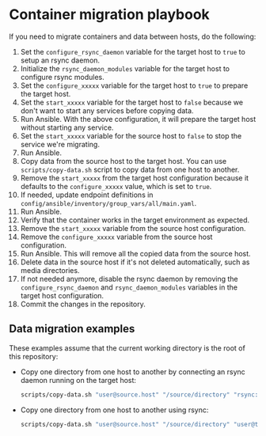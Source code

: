 # Container migration playbook

If you need to migrate containers and data between hosts, do the following:

1. Set the `configure_rsync_daemon` variable for the target host to `true` to
   setup an rsync daemon.
1. Initialize the `rsync_daemon_modules` variable for the target host to
   configure rsync modules.
1. Set the `configure_xxxxx` variable for the target host to `true` to prepare
   the target host.
1. Set the `start_xxxxx` variable for the target host to `false` because we
   don't want to start any services before copying data.
1. Run Ansible. With the above configuration, it will prepare the target host
   without starting any service.
1. Set the `start_xxxxx` variable for the source host to `false` to stop the
   service we're migrating.
1. Run Ansible.
1. Copy data from the source host to the target host. You can use
   `scripts/copy-data.sh` script to copy data from one host to another.
1. Remove the `start_xxxxx` from the target host configuration because it
   defaults to the `configure_xxxxx` value, which is set to `true`.
1. If needed, update endpoint definitions in
   `config/ansible/inventory/group_vars/all/main.yaml`.
1. Run Ansible.
1. Verify that the container works in the target environment as expected.
1. Remove the `start_xxxxx` variable from the source host configuration.
1. Remove the `configure_xxxxx` variable from the source host configuration.
1. Run Ansible. This will remove all the copied data from the source host.
1. Delete data in the source host if it's not deleted automatically, such as
   media directories.
1. If not needed anymore, disable the rsync daemon by removing the
   `configure_rsync_daemon` and `rsync_daemon_modules` variables in the target
   host configuration.
1. Commit the changes in the repository.

## Data migration examples

These examples assume that the current working directory is the root of this
repository:

- Copy one directory from one host to another by connecting an rsync daemon
  running on the target host:

  ```sh
  scripts/copy-data.sh "user@source.host" "/source/directory" "rsync://rsync_user@target.host/destination/directory"
  ```

- Copy one directory from one host to another using rsync:

  ```sh
  scripts/copy-data.sh "user@source.host" "/source/directory" "user@target.host:/destination/directory/"
  ```
